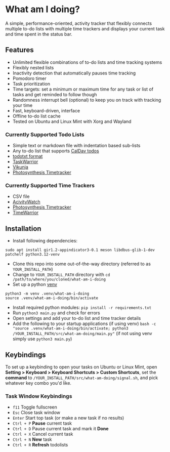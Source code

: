 # What am I doing?

A simple, performance-oriented, activity tracker that flexibly connects multiple to-do lists with multiple time trackers and displays your current task and time spent in the status bar.


## Features

- Unlimited flexible combinations of to-do lists and time tracking systems  
- Flexibly nested lists  
- Inactivity detection that automatically pauses time tracking 
- Pomodoro timer  
- Task prioritization
- Time targets: set a minimum or maximum time for any task or list of tasks and get reminded to follow though 
- Randomness interrupt bell (optional) to keep you on track with tracking your time
- Fast, keyboard-driven, interface 
- Offline to-do list cache 
- Tested on Ubuntu and Linux Mint with Xorg and Wayland

### Currently Supported Todo Lists

- Simple text or markdown file with indentation based sub-lists
- Any to-do list that supports [CalDav todos](https://en.wikipedia.org/wiki/CalDAV) 
- [todotxt format](http://todotxt.org/)
- [TaskWarrior](https://taskwarrior.org/)
- [Vikunja](https://www.vikunja.io)
- [Photosynthesis Timetracker](https://github.com/Photosynthesis/Timetracker/)  

### Currently Supported Time Trackers

- CSV file  
- [AcivityWatch](https://www.activitywatch.net)      
- [Photosynthesis Timetracker](https://github.com/Photosynthesis/Timetracker/)  
- [TimeWarrior](https://timewarrior.net)



<!-- ## Installation pipx 
If you don't have pipx install 
```
sudo apt install pipx
pipx ensurepath
``` -->


## Installation

- Install following dependencies:
```
sudo apt install gir1.2-appindicator3-0.1 meson libdbus-glib-1-dev patchelf python3.12-venv
```

- Clone this repo into some out-of-the-way directory (referred to as `YOUR_INSTALL_PATH`) 
- Change to `YOUR_INSTALL_PATH` directory with `cd /path/to/where/you/cloned/what-am-i-doing`
- Set up a python [venv](https://docs.python.org/3/tutorial/venv.html)
```        
python3 -m venv .venv/what-am-i-doing  
source .venv/what-am-i-doing/bin/activate 
```
- Install required python modules: `pip install -r requirements.txt`
- Run `python3 main.py` and check for errors    
- Open settings and add your to-do list and time tracker details
- Add the following to your startup applications (if using venv) `bash -c "source .venv/what-am-i-doing/bin/activate; python3 /YOUR_INSTALL_PATH/src/what-am-doing/main.py"` (if not using venv simply use `python3 main.py`)

## Keybindings

To set up a keybinding to open your tasks on Ubuntu or Linux Mint, open **Setting > Keyboard > Keyboard Shortcuts > Custom Shortcuts**, set the **command** to `/YOUR_INSTALL_PATH/src/what-am-doing/signal.sh`, and pick whatever key combo you'd like.

### Task Window Keybindings


- `f11` Toggle fullscreen
- `Esc` Close task window
- `Enter` Start top task (or make a new task if no results)
- `Ctrl + P` **Pause** current task
- `Ctrl + D` Pause current task and mark it **Done**
- `Ctrl + X` Cancel current task
- `Ctrl + N` **New** task
- `Ctrl + R` **Refresh** todolists


<!-- ## Contributing
Package it for your operating system.
Write a connector for your favorite to-do list or time tracker -->
